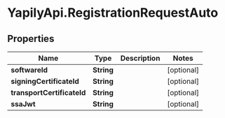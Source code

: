 # YapilyApi.RegistrationRequestAuto

## Properties

Name | Type | Description | Notes
------------ | ------------- | ------------- | -------------
**softwareId** | **String** |  | [optional] 
**signingCertificateId** | **String** |  | [optional] 
**transportCertificateId** | **String** |  | [optional] 
**ssaJwt** | **String** |  | [optional] 


